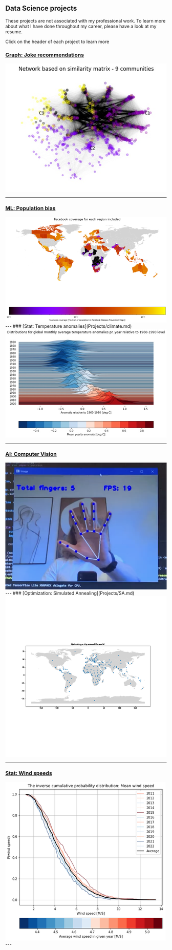 ## Data Science projects

These projects are not associated with my professional work. To learn more about what I have done throughout my career, please have a look at my resume.  

Click on the header of each project to learn more

### [Graph: Joke recommendations](Projects/Network.md)
<img src="images/network.jpg?raw=true"/>

---
### [ML: Population bias](Projects/bias.md)

<img src="images/Bias/coverage_region.png?raw=true"/>
---
### [Stat: Temperature anomalies](Projects/climate.md)
<img src="images/climate_plot.jpg?raw=true"/>

---
### [AI: Computer Vision](Projects/vision.md)

<img src="images/fingers.png?raw=true"/>
---
### [Optimization: Simulated Annealing](Projects/SA.md)
<img src="images/map.gif?raw=true"/>

---
### [Stat: Wind speeds](Projects/wind.md)
<img src="images/wind.png?raw=true"/>
---
<!-- <p style="font-size:11px">Page template forked from <a href="https://github.com/evanca/quick-portfolio">evanca</a></p> --> 
<!-- Remove above link if you don't want to attibute -->
